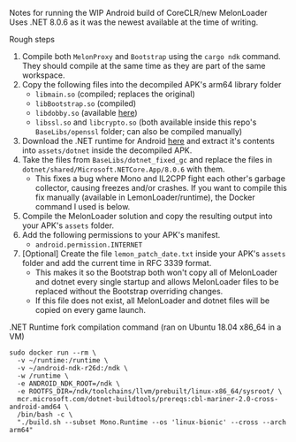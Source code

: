 Notes for running the WIP Android build of CoreCLR/new MelonLoader
Uses .NET 8.0.6 as it was the newest available at the time of writing.

Rough steps
1. Compile both `MelonProxy` and `Bootstrap` using the `cargo ndk` command. They should compile at the same time as they are part of the same workspace.
2. Copy the following files into the decompiled APK's arm64 library folder
   - `libmain.so` (compiled; replaces the original)
   - `libBootstrap.so` (compiled)
   - `libdobby.so` (available [here](https://github.com/RinLovesYou/dobby-sys/raw/master/dobby_libraries/android/arm64/libdobby.so))
   - `libssl.so` and `libcrypto.so` (both available inside this repo's `BaseLibs/openssl` folder; can also be compiled manually)
3. Download the .NET runtime for Android [here](https://dotnetcli.azureedge.net/dotnet/Runtime/8.0.6/dotnet-runtime-8.0.6-linux-bionic-arm64.tar.gz) and extract it's contents into `assets/dotnet` inside the decompiled APK.
4. Take the files from `BaseLibs/dotnet_fixed_gc` and replace the files in `dotnet/shared/Microsoft.NETCore.App/8.0.6` with them.
   - This fixes a bug where Mono and IL2CPP fight each other's garbage collector, causing freezes and/or crashes. If you want to compile this fix manually (available in LemonLoader/runtime), the Docker command I used is below.
5. Compile the MelonLoader solution and copy the resulting output into your APK's `assets` folder.
6. Add the following permissions to your APK's manifest.
   - `android.permission.INTERNET`
7. [Optional] Create the file `lemon_patch_date.txt` inside your APK's `assets` folder and add the current time in RFC 3339 format.
   - This makes it so the Bootstrap both won't copy all of MelonLoader and dotnet every single startup and allows MelonLoader files to be replaced without the Bootstrap overriding changes.
   - If this file does not exist, all MelonLoader and dotnet files will be copied on every game launch.


.NET Runtime fork compilation command (ran on Ubuntu 18.04 x86_64 in a VM)
```
sudo docker run --rm \
  -v ~/runtime:/runtime \
  -v ~/android-ndk-r26d:/ndk \
  -w /runtime \
  -e ANDROID_NDK_ROOT=/ndk \
  -e ROOTFS_DIR=/ndk/toolchains/llvm/prebuilt/linux-x86_64/sysroot/ \
  mcr.microsoft.com/dotnet-buildtools/prereqs:cbl-mariner-2.0-cross-android-amd64 \
  /bin/bash -c \
  "./build.sh --subset Mono.Runtime --os 'linux-bionic' --cross --arch arm64"
```